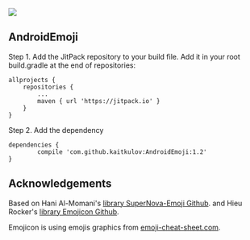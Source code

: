 [![](https://jitpack.io/v/kaitkulov/AndroidEmoji.svg)](https://jitpack.io/#kaitkulov/AndroidEmoji)

## AndroidEmoji
Step 1. Add the JitPack repository to your build file.
Add it in your root build.gradle at the end of repositories:

	allprojects {
		repositories {
			...
			maven { url 'https://jitpack.io' }
		}
	}
Step 2. Add the dependency

	dependencies {
	        compile 'com.github.kaitkulov:AndroidEmoji:1.2'
	}

## Acknowledgements

Based on Hani Al-Momani's [library SuperNova-Emoji Github](https://github.com/hani-momanii/SuperNova-Emoji/).
      and Hieu Rocker's [library Emojicon Github](https://github.com/rockerhieu/emojicon/).

Emojicon is using emojis graphics from [emoji-cheat-sheet.com](https://github.com/arvida/emoji-cheat-sheet.com/tree/master/public/graphics/emojis).
